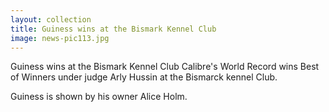 ```yaml
---
layout: collection
title: Guiness wins at the Bismark Kennel Club
image: news-pic113.jpg
---
```

Guiness wins at the Bismark Kennel Club
 Calibre's World Record wins Best of Winners under judge Arly Hussin at the Bismarck kennel Club.
 
 Guiness is shown by his owner Alice Holm.
